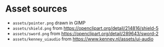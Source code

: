 # Asset sources

* `assets/pointer.png` drawn in GIMP
* `assets/shield.png` from <https://openclipart.org/detail/214816/shield-5>
* `assets/sword.png` from <https://openclipart.org/detail/289643/sword-2>
* `assets/kenney_uiaudio` from <https://www.kenney.nl/assets/ui-audio>
